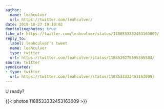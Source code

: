 ```yaml
---
author:
  name: leahculver
  url: https://twitter.com/leahculver/
date: 2019-10-27 19:10:02
dontinlinephotos: true
like_of: https://twitter.com/leahculver/status/1188533332453163009/
reply_to:
  label: leahculver's tweet
  name: leahculver
  type: twitter
  url: https://twitter.com/leahculver/status/1188529278595395584/
source: twitter
syndicated:
- type: twitter
  url: https://twitter.com/leahculver/status/1188533332453163009/
---
```


U ready? 

{{< photos 1188533332453163009 >}}